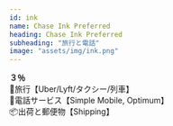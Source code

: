 ```yaml
---
id: ink
name: Chase Ink Preferred
heading: Chase Ink Preferred
subheading: "旅行と電話"
image: "assets/img/ink.png"
---
```

<strong>３％</strong><br />
🚕旅行【Uber/Lyft/タクシー/列車】 <br />
📱電話サービス【Simple Mobile, Optimum】 <br />
📦出荷と郵便物【Shipping】
